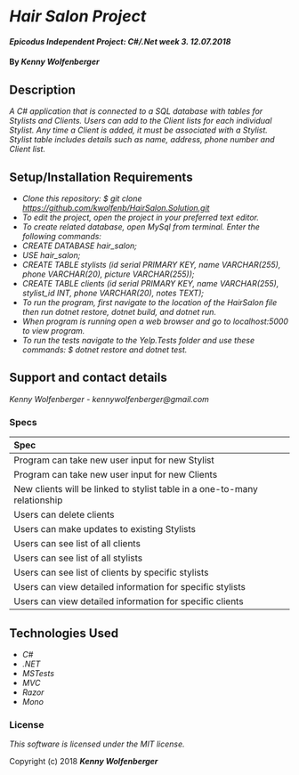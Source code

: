 # _Hair Salon Project_

#### _Epicodus Independent Project: C#/.Net week 3. 12.07.2018_

#### By _**Kenny Wolfenberger**_

## Description

_A C# application that is connected to a SQL database with tables for Stylists and Clients. Users can add to the Client lists for each individual Stylist. Any time a Client is added, it must be associated with a Stylist. Stylist table includes details such as name, address, phone number and Client list._

## Setup/Installation Requirements


* _Clone this repository: $ git clone https://github.com/kwolfenb/HairSalon.Solution.git_
* _To edit the project, open the project in your preferred text editor._
* _To create related database, open MySql from terminal. Enter the following commands:_
* _CREATE DATABASE hair\_salon;_
* _USE hair\_salon;_
* _CREATE TABLE stylists (id serial PRIMARY KEY, name VARCHAR(255), phone VARCHAR(20), picture VARCHAR(255));_
* _CREATE TABLE clients (id serial PRIMARY KEY, name VARCHAR(255), stylist\_id INT, phone VARCHAR(20), notes TEXT);_
* _To run the program, first navigate to the location of the HairSalon file then run dotnet restore, dotnet build, and dotnet run._
* _When program is running open a web browser and go to localhost:5000 to view program._
* _To run the tests navigate to the Yelp.Tests folder and use these commands: $ dotnet restore and dotnet test._ 

## Support and contact details

 _Kenny Wolfenberger - kennywolfenberger@gmail.com_


### Specs
| Spec |
| :-------------  |
| Program can take new user input for new Stylist |
| Program can take new user input for new Clients |
| New clients will be linked to stylist table in a one-to-many relationship |
| Users can delete clients |
| Users can make updates to existing Stylists |
| Users can see list of all clients |
| Users can see list of all stylists |
| Users can see list of clients by specific stylists |
| Users can view detailed information for specific stylists|
| Users can view detailed information for specific clients |


## Technologies Used

* _C#_
* _.NET_
* _MSTests_
* _MVC_
* _Razor_
* _Mono_

### License

*This software is licensed under the MIT license.*

Copyright (c) 2018 **_Kenny Wolfenberger_**